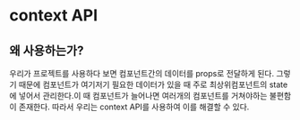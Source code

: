 # context API

## 왜 사용하는가?

우리가 프로젝트를 사용하다 보면 컴포넌트간의 데이터를 props로 전달하게 된다. 그렇기 때문에 컴포넌트가 여기저기 필요한 데이터가 있을 때 주로 최상위컴포넌트의 state에 넣어서 관리한다.이 때 컴포넌트가 늘어나면 여러개의 컴포넌트를 거쳐야하는 불편함이 존재한다. 따라서 우리는 context API를 사용하여 이를 해결할 수 있다.



